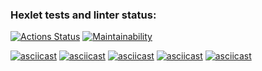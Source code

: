 ### Hexlet tests and linter status:
[![Actions Status](https://github.com/vzletit/frontend-project-lvl1/workflows/hexlet-check/badge.svg)](https://github.com/vzletit/frontend-project-lvl1/actions)
[![Maintainability](https://api.codeclimate.com/v1/badges/a99a88d28ad37a79dbf6/maintainability)](https://codeclimate.com/github/codeclimate/codeclimate/maintainability)

[![asciicast](https://asciinema.org/a/3TVVQz7zVuZx8tYCQU4uFO8Vi.svg)](https://asciinema.org/a/3TVVQz7zVuZx8tYCQU4uFO8Vi)
[![asciicast](https://asciinema.org/a/vQ6NVLoOLgy5jXNsejWIsvCgE.svg)](https://asciinema.org/a/vQ6NVLoOLgy5jXNsejWIsvCgE)
[![asciicast](https://asciinema.org/a/FXUn4TTx0S1WfNsrQXyhTFj2a.svg)](https://asciinema.org/a/FXUn4TTx0S1WfNsrQXyhTFj2a)
[![asciicast](https://asciinema.org/a/os785F8syZdy6Rl2NNui8Q3gW.svg)](https://asciinema.org/a/os785F8syZdy6Rl2NNui8Q3gW)
[![asciicast](https://asciinema.org/a/96c2IOxxwn1uPDHGOE4OgfawB.svg)](https://asciinema.org/a/96c2IOxxwn1uPDHGOE4OgfawB)
